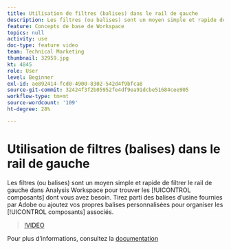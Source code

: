 ```yaml
---
title: Utilisation de filtres (balises) dans le rail de gauche
description: Les filtres (ou balises) sont un moyen simple et rapide de filtrer le rail de gauche dans Analysis Workspace pour trouver les composants dont vous avez besoin. Tirez parti des balises d’usine fournies par Adobe ou ajoutez vos propres balises personnalisées pour organiser les composants associés.
feature: Concepts de base de Workspace
topics: null
activity: use
doc-type: feature video
team: Technical Marketing
thumbnail: 32959.jpg
kt: 4845
role: User
level: Beginner
exl-id: ae892414-fcd0-4900-8302-542d4f9bfca8
source-git-commit: 32424f3f2b05952fe4df9ea91dcbe51684cee905
workflow-type: tm+mt
source-wordcount: '109'
ht-degree: 28%

---
```


# Utilisation de filtres (balises) dans le rail de gauche

Les filtres (ou balises) sont un moyen simple et rapide de filtrer le rail de gauche dans Analysis Workspace pour trouver les [!UICONTROL composants] dont vous avez besoin. Tirez parti des balises d’usine fournies par Adobe ou ajoutez vos propres balises personnalisées pour organiser les [!UICONTROL composants] associés.

>[!VIDEO](https://video.tv.adobe.com/v/32959/?quality=12)

Pour plus d’informations, consultez la [documentation](https://docs.adobe.com/content/help/fr-FR/analytics/analyze/analysis-workspace/home.html)
